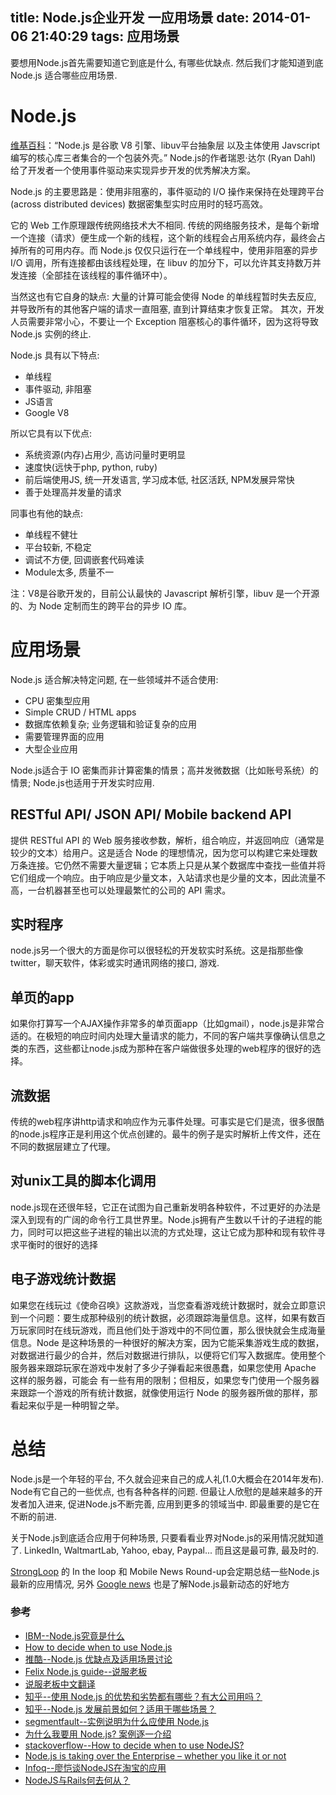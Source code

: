title: Node.js企业开发 一应用场景
date: 2014-01-06 21:40:29
tags: 应用场景
---
要想用Node.js首先需要知道它到底是什么, 有哪些优缺点. 然后我们才能知道到底 Node.js 适合哪些应用场景.

# Node.js

[维基百科](http://en.wikipedia.org/wiki/Nodejs)：“Node.js 是谷歌 V8 引擎、libuv平台抽象层 以及主体使用 Javscript 编写的核心库三者集合的一个包装外壳。” Node.js的作者瑞恩·达尔 (Ryan Dahl) 给了开发者一个使用事件驱动来实现异步开发的优秀解决方案。

Node.js 的主要思路是：使用非阻塞的，事件驱动的 I/O 操作来保持在处理跨平台 (across distributed devices) 数据密集型实时应用时的轻巧高效。

它的 Web 工作原理跟传统网络技术大不相同. 传统的网络服务技术，是每个新增一个连接（请求）便生成一个新的线程，这个新的线程会占用系统内存，最终会占掉所有的可用内存。而 Node.js 仅仅只运行在一个单线程中，使用非阻塞的异步 I/O 调用，所有连接都由该线程处理，在 libuv 的加分下，可以允许其支持数万并发连接（全部挂在该线程的事件循环中）。

当然这也有它自身的缺点: 大量的计算可能会使得 Node 的单线程暂时失去反应, 并导致所有的其他客户端的请求一直阻塞, 直到计算结束才恢复正常。 其次，开发人员需要非常小心，不要让一个 Exception 阻塞核心的事件循环，因为这将导致 Node.js 实例的终止.

Node.js 具有以下特点:

* 单线程
* 事件驱动, 非阻塞
* JS语言
* Google V8

所以它具有以下优点:

* 系统资源(内存)占用少, 高访问量时更明显
* 速度快(远快于php, python, ruby)
* 前后端使用JS, 统一开发语言, 学习成本低, 社区活跃, NPM发展异常快
* 善于处理高并发量的请求

同事也有他的缺点: 

* 单线程不健壮
* 平台较新, 不稳定
* 调试不方便, 回调嵌套代码难读
* Module太多, 质量不一

注：V8是谷歌开发的，目前公认最快的 Javascript 解析引擎，libuv 是一个开源的、为 Node 定制而生的跨平台的异步 IO 库。


# 应用场景

Node.js 适合解决特定问题, 在一些领域并不适合使用:

* CPU 密集型应用 
* Simple CRUD / HTML apps
* 数据库依赖复杂; 业务逻辑和验证复杂的应用
* 需要管理界面的应用
* 大型企业应用

Node.js适合于 IO 密集而非计算密集的情景；高并发微数据（比如账号系统）的情景; Node.js也适用于开发实时应用.

## RESTful API/ JSON API/ Mobile backend API
提供 RESTful API 的 Web 服务接收参数，解析，组合响应，并返回响应（通常是较少的文本）给用户。这是适合 Node 的理想情况，因为您可以构建它来处理数万条连接。它仍然不需要大量逻辑；它本质上只是从某个数据库中查找一些值并将它们组成一个响应。由于响应是少量文本，入站请求也是少量的文本，因此流量不高，一台机器甚至也可以处理最繁忙的公司的 API 需求。


## 实时程序
node.js另一个很大的方面是你可以很轻松的开发软实时系统。这是指那些像twitter，聊天软件，体彩或实时通讯网络的接口, 游戏.

## 单页的app
如果你打算写一个AJAX操作非常多的单页面app（比如gmail），node.js是非常合适的。在极短的响应时间内处理大量请求的能力，不同的客户端共享像确认信息之类的东西，这些都让node.js成为那种在客户端做很多处理的web程序的很好的选择。

## 流数据
传统的web程序讲http请求和响应作为元事件处理。可事实是它们是流，很多很酷的node.js程序正是利用这个优点创建的。最牛的例子是实时解析上传文件，还在不同的数据层建立了代理。

## 对unix工具的脚本化调用
node.js现在还很年轻，它正在试图为自己重新发明各种软件，不过更好的办法是深入到现有的广阔的命令行工具世界里。Node.js拥有产生数以千计的子进程的能力，同时可以把这些子进程的输出以流的方式处理，这让它成为那种和现有软件寻求平衡时的很好的选择

## 电子游戏统计数据
如果您在线玩过《使命召唤》这款游戏，当您查看游戏统计数据时，就会立即意识到一个问题：要生成那种级别的统计数据，必须跟踪海量信息。这样，如果有数百万玩家同时在线玩游戏，而且他们处于游戏中的不同位置，那么很快就会生成海量信息。Node 是这种场景的一种很好的解决方案，因为它能采集游戏生成的数据，对数据进行最少的合并，然后对数据进行排队，以便将它们写入数据库。使用整个服务器来跟踪玩家在游戏中发射了多少子弹看起来很愚蠢，如果您使用 Apache 这样的服务器，可能会 有一些有用的限制；但相反，如果您专门使用一个服务器来跟踪一个游戏的所有统计数据，就像使用运行 Node 的服务器所做的那样，那看起来似乎是一种明智之举。


# 总结
Node.js是一个年轻的平台, 不久就会迎来自己的成人礼(1.0大概会在2014年发布). Node有它自己的一些优点, 也有各种各样的问题. 但最让人欣慰的是越来越多的开发者加入进来, 促进Node.js不断完善, 应用到更多的领域当中. 即最重要的是它在不断的前进.

关于Node.js到底适合应用于何种场景, 只要看看业界对Node.js的采用情况就知道了. LinkedIn, WaltmartLab, Yahoo, ebay, Paypal... 而且这是最可靠, 最及时的.

[StrongLoop](http://strongloop.com/strongblog/) 的 In the loop 和 Mobile News Round-up会定期总结一些Node.js最新的应用情况, 另外 [Google news](https://www.google.com.hk/search?hl=en&gl=us&tbm=nws&authuser=0&q=nodejs&oq=nodejs&gs_l=news-cc.3..43j43i53.1468.2073.0.2456.6.4.0.2.0.1.148.288.2j2.4.0...0.0...1ac.1.BWenTbq3spg) 也是了解Node.js最新动态的好地方


### 参考

* [IBM--Node.js究竟是什么](http://www.ibm.com/developerworks/cn/opensource/os-nodejs/)
* [How to decide when to use Node.js](http://blog.lovedan.cn/?p=266)
* [推酷--Node.js 优缺点及适用场景讨论](http://www.tuicool.com/articles/nAjYNf)
* [Felix Node.js guide--说服老板](http://nodeguide.com/convincing_the_boss.html)
* [说服老板中文翻译](http://cssor.com/suitable-for-the-scene-of-nodejs-use.html) 
* [知乎--使用 Node.js 的优势和劣势都有哪些？有大公司用吗？](http://www.zhihu.com/question/19653241)
* [知乎--Node.js 发展前景如何？适用于哪些场景？](http://www.zhihu.com/question/19587881)
* [segmentfault--实例说明为什么应使用 Node.js](http://segmentfault.com/a/1190000000375619)
* [为什么我要用 Node.js? 案例逐一介绍](http://developer.51cto.com/art/201312/425921.htm)
* [stackoverflow--How to decide when to use NodeJS?](http://stackoverflow.com/questions/5062614/how-to-decide-when-to-use-nodejs)
* [Node.js is taking over the Enterprise – whether you like it or not](http://blog.appfog.com/node-js-is-taking-over-the-enterprise-whether-you-like-it-or-not/)
* [Infoq--廖恺谈NodeJS在淘宝的应用](http://www.infoq.com/cn/interviews/lk-nodejs-taobao)
* [NodeJS与Rails何去何从？](http://tech.it168.com/a2011/0914/1245/000001245990.shtml)


